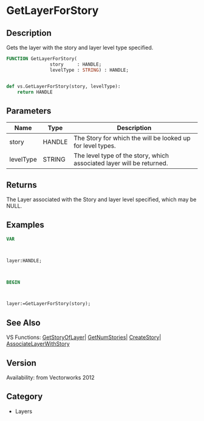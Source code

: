 # GetLayerForStory

## Description
Gets the layer with the story and layer level type specified.

```pascal
FUNCTION GetLayerForStory(
				story     : HANDLE;
				levelType : STRING) : HANDLE;
```

```python

def vs.GetLayerForStory(story, levelType):
    return HANDLE
```

## Parameters
|Name|Type|Description|
|---|---|---|
|story|HANDLE|The Story for which the will be looked up for level types.|
|levelType|STRING|The level type of the story, which associated layer will be returned.|

## Returns
The Layer associated with the Story and layer level specified, which may be NULL.

## Examples
```pascal
VAR



layer:HANDLE;



BEGIN



layer:=GetLayerForStory(story);
```

## See Also
VS Functions:
[GetStoryOfLayer](GetStoryOfLayer.md)| [GetNumStories](GetNumStories.md)| [CreateStory](CreateStory.md)| [AssociateLayerWithStory](AssociateLayerWithStory.md)

## Version
Availability: from Vectorworks 2012
## Category
* Layers

